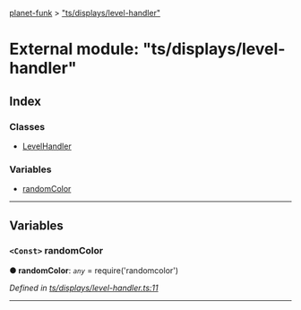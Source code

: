 [planet-funk](../README.md) > ["ts/displays/level-handler"](../modules/_ts_displays_level_handler_.md)

# External module: "ts/displays/level-handler"

## Index

### Classes

* [LevelHandler](../classes/_ts_displays_level_handler_.levelhandler.md)

### Variables

* [randomColor](_ts_displays_level_handler_.md#randomcolor)

---

## Variables

<a id="randomcolor"></a>

### `<Const>` randomColor

**● randomColor**: *`any`* =  require('randomcolor')

*Defined in [ts/displays/level-handler.ts:11](https://github.com/WilliamRADFunk/planet-funk/blob/7de9660/src/ts/displays/level-handler.ts#L11)*

___

